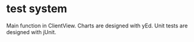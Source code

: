 # test system

Main function in ClientView.
Charts are designed with yEd.
Unit tests are designed with jUnit.
